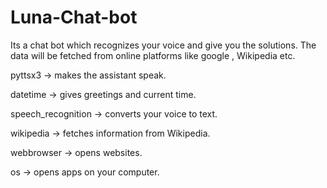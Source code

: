 # Luna-Chat-bot
Its a chat bot which recognizes your voice and give you the solutions. The data will be fetched from online platforms like google , Wikipedia etc.

pyttsx3 → makes the assistant speak.

datetime → gives greetings and current time.

speech_recognition → converts your voice to text.

wikipedia → fetches information from Wikipedia.

webbrowser → opens websites.

os → opens apps on your computer.
